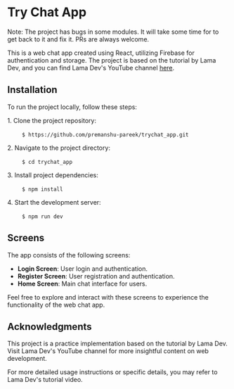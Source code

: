 # Try Chat App

Note: The project has bugs in some modules. It will take some time for to get back to it and fix it. PRs are always welcome.

This is a web chat app created using React, utilizing Firebase for authentication and storage. The project is based on the tutorial by Lama Dev, and you can find Lama Dev's YouTube channel [here](https://www.youtube.com/@LamaDev).

## Installation

To run the project locally, follow these steps:

1\. Clone the project repository:

   ```
   $ https://github.com/premanshu-pareek/trychat_app.git
   ```

2\. Navigate to the project directory:

   ```
   $ cd trychat_app
   ```

3\. Install project dependencies:

   ```
   $ npm install
   ```

4\. Start the development server:

   ```
   $ npm run dev
   ```

## Screens

The app consists of the following screens:

- **Login Screen**: User login and authentication.
- **Register Screen**: User registration and authentication.
- **Home Screen**: Main chat interface for users.

Feel free to explore and interact with these screens to experience the functionality of the web chat app.

## Acknowledgments

This project is a practice implementation based on the tutorial by Lama Dev. Visit Lama Dev's YouTube channel for more insightful content on web development.

For more detailed usage instructions or specific details, you may refer to Lama Dev's tutorial video.